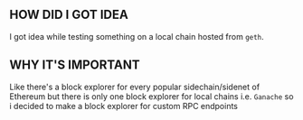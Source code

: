 ## HOW DID I GOT IDEA
I got idea while testing something on a local chain hosted from `geth`.

## WHY IT'S IMPORTANT
Like there's a block explorer for every popular sidechain/sidenet of Ethereum but there is only one block explorer for local chains i.e. `Ganache` so i decided to make a block explorer for custom RPC endpoints
